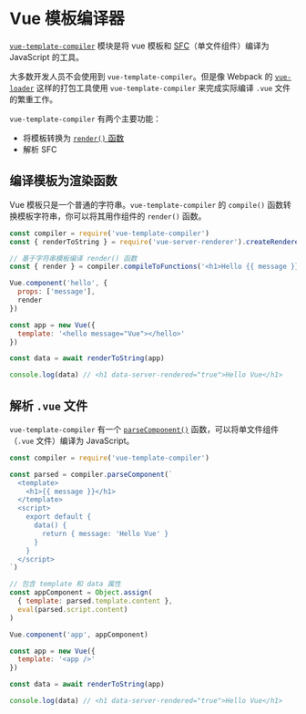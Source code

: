 # Vue 模板编译器

[`vue-template-compiler`](https://www.npmjs.com/package/vue-template-compiler) 模块是将 vue 模板和 [SFC](https://vuejs.org/guide/scaling-up/sfc.html)（单文件组件）编译为 JavaScript 的工具。

大多数开发人员不会使用到 `vue-template-compiler`。但是像 Webpack 的 [`vue-loader`](https://www.npmjs.com/package/vue-loader) 这样的打包工具使用 `vue-template-compiler` 来完成实际编译 `.vue` 文件的繁重工作。

`vue-template-compiler` 有两个主要功能：

- 将模板转换为 [`render()` 函数](https://vuejs.org/guide/extras/render-function.html)
- 解析 SFC

## 编译模板为渲染函数

Vue 模板只是一个普通的字符串。`vue-template-compiler` 的 `compile()` 函数转换模板字符串，你可以将其用作组件的 `render()` 函数。

```js
const compiler = require('vue-template-compiler')
const { renderToString } = require('vue-server-renderer').createRenderer()

// 基于字符串模板编译 render() 函数
const { render } = compiler.compileToFunctions('<h1>Hello {{ message }}</h1>')

Vue.component('hello', {
  props: ['message'],
  render
})

const app = new Vue({
  template: '<hello message="Vue"></hello>'
})

const data = await renderToString(app)

console.log(data) // <h1 data-server-rendered="true">Hello Vue</h1>
```

## 解析 `.vue` 文件

`vue-template-compiler` 有一个 [`parseComponent()`](https://www.npmjs.com/package/vue-template-compiler#compilerparsecomponentfile-options) 函数，可以将单文件组件（`.vue` 文件）编译为 JavaScript。

```js
const compiler = require('vue-template-compiler')

const parsed = compiler.parseComponent(`
  <template>
    <h1>{{ message }}</h1>
  </template>
  <script>
    export default {
      data() {
        return { message: 'Hello Vue' }
      }
    }
  </script>
`)

// 包含 template 和 data 属性
const appComponent = Object.assign(
  { template: parsed.template.content },
  eval(parsed.script.content)
)

Vue.component('app', appComponent)

const app = new Vue({
  template: '<app />'
})

const data = await renderToString(app)

console.log(data) // <h1 data-server-rendered="true">Hello Vue</h1>
```
